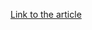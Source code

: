 [Link to the article](https://www.recordedfuture.com/multi-year-chinese-apt-campaign-targets-south-korean-academic-government-political-entities)
